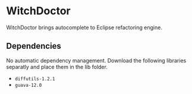 WitchDoctor
===========

WitchDoctor brings autocomplete to Eclipse refactoring engine.

Dependencies
------------

No automatic dependency management. Download the following libraries separatly
and place them in the lib folder.

- ``diffutils-1.2.1``
- ``guava-12.0``
